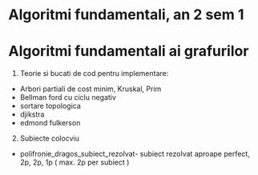 # Algoritmi fundamentali, an 2 sem 1

# Algoritmi fundamentali ai grafurilor

1. Teorie si bucati de cod pentru implementare:
- Arbori partiali de cost minim, Kruskal, Prim
- Bellman ford cu ciclu negativ
- sortare topologica
- djikstra
- edmond fulkerson

2. Subiecte colocviu
- polifronie_dragos_subiect_rezolvat- subiect rezolvat aproape perfect, 2p, 2p, 1p
  ( max. 2p per subiect )

